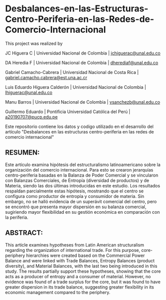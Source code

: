 # Desbalances-en-las-Estructuras-Centro-Periferia-en-las-Redes-de-Comercio-Internacional

This project was realized by

JC Higuera C | Universidad Nacional de Colombia | jchiguerac@unal.edu.co

DA Heredia F | Universidad Nacional de Colombia | dherediaf@unal.edu.co

Gabriel Camacho-Cabrera | Universidad Nacional de Costa Rica | gabriel.camacho.cabrera@est.una.ac.cr

Luis Eduardo Higuera Calderón | Universidad Nacional de Colombia | lhiguerac@unal.edu.co

Manu Barros | Universidad Nacional de Colombia | vsanchezb@unal.edu.co

Guillermo Eduardo | Pontificia Universidad Católica del Perú | a20190707@pucp.edu.pe

Este repositorio contiene los datos y codigo utilizado en el desarrollo del artículo "Desbalances en las estructuras centro-periferia en las redes de comercio internacional"

## RESUMEN: 
Este artículo examina hipótesis del estructuralismo latinoamericano sobre la organización del comercio internacional. Para esto se crearon jerarquías centro-periferia basadas en la Balanza de Poder Comercial y se vincularon con Balanzas Comerciales, de Entropía (diversidad de productos) y de Materia, siendo las dos últimas introducidas en este estudio. Los resultados respaldan parcialmente estas hipótesis, mostrando que el centro se configura como productor de entropía y consumidor de materia. Sin embargo, no se halló evidencia de un superávit comercial del centro, pero se encontró que presenta mayor dispersión en su balanza comercial, sugiriendo mayor flexibilidad en su gestión económica en comparación con la periferia.

## ABSTRACT: 
This article examines hypotheses from Latin American structuralism regarding the organization of international trade. For this purpose, core-periphery hierarchies were created based on the Commercial Power Balance and were linked with Trade Balances, Entropy Balances (product diversity), and Material Balances, with the last two being introduced in this study. The results partially support these hypotheses, showing that the core acts as a producer of entropy and a consumer of material. However, no evidence was found of a trade surplus for the core, but it was found to have greater dispersion in its trade balance, suggesting greater flexibility in its economic management compared to the periphery.

